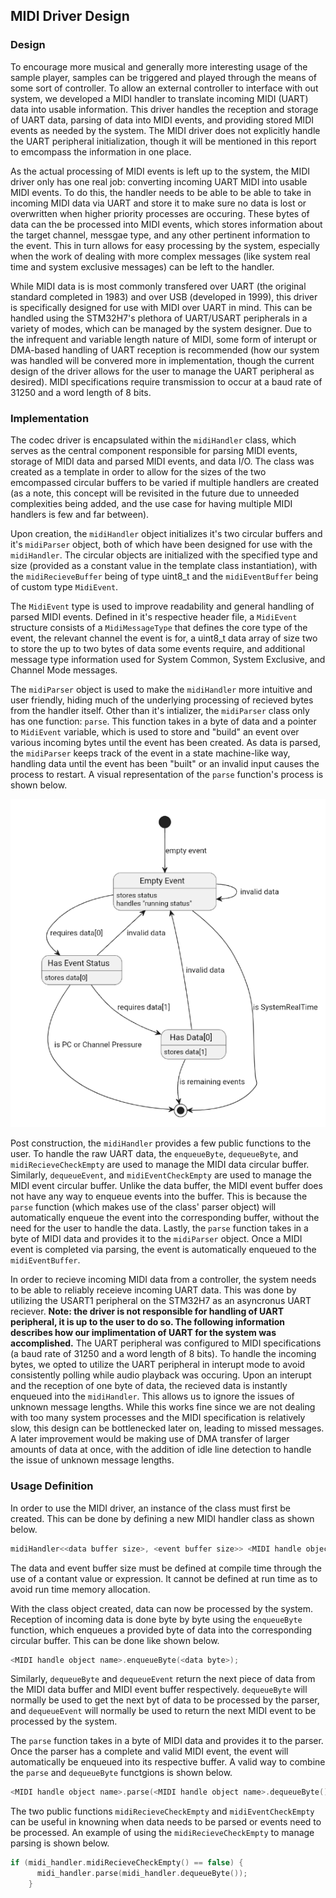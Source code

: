 ## MIDI Driver Design
### Design
To encourage more musical and generally more interesting usage of the sample player, samples can be triggered and played through the means of some sort of controller. To allow an external controller to interface with out system, we developed a MIDI handler to translate incoming MIDI (UART) data into usable information. This driver handles the reception and storage of UART data, parsing of data into MIDI events, and providing stored MIDI events as needed by the system. The MIDI driver does not explicitly handle the UART peripheral initialization, though it will be mentioned in this report to emcompass the information in one place.

As the actual processing of MIDI events is left up to the system, the MIDI driver only has one real job: converting incoming UART MIDI into usable MIDI events. To do this, the handler needs to be able to be able to take in incoming MIDI data via UART and store it to make sure no data is lost or overwritten when higher priority processes are occuring. These bytes of data can the be processed into MIDI events, which stores information about the target channel, messgae type, and any other pertinent information to the event. This in turn allows for easy processing by the system, especially when the work of dealing with more complex messages (like system real time and system exclusive messages) can be left to the handler.

While MIDI data is is most commonly transfered over UART (the original standard completed in 1983) and over USB (developed in 1999), this driver is specifically designed for use with MIDI over UART in mind. This can be handled using the STM32H7's plethora of UART/USART peripherals in a variety of modes, which can be managed by the system designer. Due to the infrequent and variable length nature of MIDI, some form of interupt or DMA-based handling of UART reception is recommended (how our system was handled will be convered more in implementation, though the current design of the driver allows for the user to manage the UART peripheral as desired). MIDI specifications require transmission to occur at a baud rate of 31250 and a word length of 8 bits.

### Implementation
The codec driver is encapsulated within the `midiHandler` class, which serves as the central component responsible for parsing MIDI events, storage of MIDI data and parsed MIDI events, and data I/O. The class was created as a template in order to allow for the sizes of the two emcompassed circular buffers to be varied if multiple handlers are created (as a note, this concept will be revisited in the future due to unneeded complexities being added, and the use case for having multiple MIDI handlers is few and far between).

Upon creation, the `midiHandler` object initializes it's two circular buffers and it's `midiParser` object, both of which have been designed for use with the `midiHandler`. The circular objects are initialized with the specified type and size (provided as a constant value in the template class instantiation), with the `midiRecieveBuffer` being of type uint8_t and the `midiEventBuffer` being of custom type `MidiEvent`.

The `MidiEvent` type is used to improve readability and general handling of parsed MIDI events. Defined in it's respective header file, a `MidiEvent` structure consists of a `MidiMessageType` that defines the core type of the event, the relevant channel the event is for, a uint8_t data array of size two to store the up to two bytes of data some events require, and additional message type information used for System Common, System Exclusive, and Channel Mode messages.

The `midiParser` object is used to make the `midiHandler` more intuitive and user friendly, hiding much of the underlying processing of recieved bytes from the handler itself. Other than it's intializer, the `midiParser` class only has one function: `parse`. This function takes in a byte of data and a pointer to `MidiEvent` variable, which is used to store and "build" an event over various incoming bytes until the event has been created. As data is parsed, the `midiParser` keeps track of the event in a state machine-like way, handling data until the event has been "built" or an invalid input causes the process to restart. A visual representation of the `parse` function's process is shown below.

![alt text](image.png)

Post construction, the `midiHandler` provides a few public functions to the user. To handle the raw UART data, the `enqueueByte`, `dequeueByte`, and `midiRecieveCheckEmpty` are used to manage the MIDI data circular buffer. Similarly, `dequeueEvent`, and `midiEventCheckEmpty` are used to manage the MIDI event circular buffer. Unlike the data buffer, the MIDI event buffer does not have any way to enqueue events into the buffer. This is because the `parse` function (which makes use of the class' parser object) will automatically enqueue the event into the corresponding buffer, without the need for the user to handle the data. Lastly, the `parse` function takes in a byte of MIDI data and provides it to the `midiParser` object. Once a MIDI event is completed via parsing, the event is automatically enqueued to the `midiEventBuffer`.

In order to recieve incoming MIDI data from a controller, the system needs to be able to reliably receieve incoming UART data. This was done by utilizing the USART1 peripheral on the STM32H7 as an asyncronus UART reciever. **Note: the driver is not responsible for handling of UART peripheral, it is up to the user to do so. The following information describes how our implimentation of UART for the system was accomplished.** The UART peripheral was configured to MIDI specifications (a baud rate of 31250 and a word length of 8 bits). To handle the incoming bytes, we opted to utilize the UART peripheral in interupt mode to avoid consistently polling while audio playback was occuring. Upon an interupt and the reception of one byte of data, the recieved data is instantly enqueued into the `midiHandler`. This allows us to ignore the issues of unknown message lengths. While this works fine since we are not dealing with too many system processes and the MIDI specification is relatively slow, this design can be bottlenecked later on, leading to missed messages. A later improvement would be making use of DMA transfer of larger amounts of data at once, with the addition of idle line detection to handle the issue of unknown message lengths.

### Usage Definition
In order to use the MIDI driver, an instance of the class must first be created. This can be done by defining a new MIDI handler class as shown below. 

```c++
midiHandler<<data buffer size>, <event buffer size>> <MIDI handle object name>
```

The data and event buffer size must be defined at compile time through the use of a contant value or expression. It cannot be defined at run time as to avoid run time memory allocation.

With the class object created, data can now be processed by the system. Reception of incoming data is done byte by byte using the `enqueueByte` function, which enqueues a provided byte of data into the corresponding circular buffer. This can be done like shown below.

```c++
<MIDI handle object name>.enqueueByte(<data byte>);
```

Similarly, `dequeueByte` and `dequeueEvent` return the next piece of data from the MIDI data buffer and MIDI event buffer respectively. `dequeueByte` will normally be used to get the next byt of data to be processed by the parser, and `dequeueEvent` will normally be used to return the next MIDI event to be processed by the system.

The `parse` function takes in a byte of MIDI data and provides it to the parser. Once the parser has a complete and valid MIDI event, the event will automatically be enqueued into its respective buffer. A valid way to combine the `parse` and `dequeueByte` functgions is shown below.

```c++
<MIDI handle object name>.parse(<MIDI handle object name>.dequeueByte());
```

The two public functions `midiRecieveCheckEmpty` and `midiEventCheckEmpty` can be useful in knowning when data needs to be parsed or events need to be processed. An example of using the `midiRecieveCheckEmpty` to manage parsing is shown below.

```c++
if (midi_handler.midiRecieveCheckEmpty() == false) {
      midi_handler.parse(midi_handler.dequeueByte());
    }
```